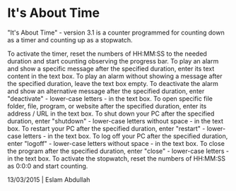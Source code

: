 # It's About Time
"It's About Time" - version 3.1 is a counter programmed for counting down as a timer and counting up as a stopwatch.

To activate the timer, reset the numbers of HH:MM:SS to the needed duration and start counting observing the progress bar.
To play an alarm and show a specific message after the specified duration, enter its text content in the text box.
To play an alarm without showing a message after the specified duration, leave the text box empty.
To deactivate the alarm and show an alternative message after the specified duration, enter "deactivate" - lower-case letters - in the text box.
To open specific file folder, file, program, or website after the specified duration, enter its address / URL in the text box.
To shut down your PC after the specified duration, enter "shutdown" - lower-case letters without space - in the text box.
To restart your PC after the specified duration, enter "restart" - lower-case letters - in the text box.
To log off your PC after the specified duration, enter "logoff" - lower-case letters without space - in the text box.
To close the program after the specified duration, enter "close" - lower-case letters - in the text box.
To activate the stopwatch, reset the numbers of HH:MM:SS as 0:0:0 and start counting.

13/03/2015 | Eslam Abdullah
